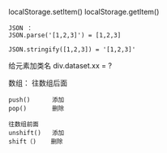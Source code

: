 
   localStorage.setItem()
    localStorage.getItem()


    JSON ：
    JSON.parse('[1,2,3]') = [1,2,3]

    JSON.stringify([1,2,3]) = '[1,2,3]'


给元素加类名
    div.dataset.xx = ?

数组：
    往数组后面
    
    push()      添加
    pop()       删除

    往数组前面
    unshift()   添加
    shift（)    删除
